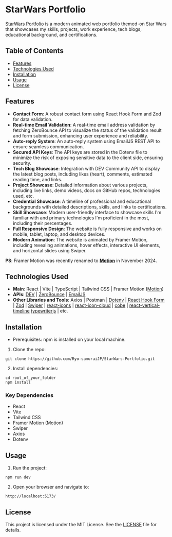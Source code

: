 # StarWars Portfolio
[StarWars Portfolio](https://www.ryoichihomma.me/) is a modern animated web portfolio themed-on Star Wars that showcases my skills, projects, work experience, tech blogs, educational background, and certifications. 

## Table of Contents
- [Features](#features)
- [Technologies Used](#technologies-used)
- [Installation](#installation)
- [Usage](#usage)
- [License](#license)


## Features 
- **Contact Form**: A robust contact form using React Hook Form and Zod for data validation.
- **Real-time Email Validation**: A real-time email address validation by fetching ZeroBounce API to visualize the status of the validation result and form submission, enhancing user experience and reliability.
- **Auto-reply System**: An auto-reply system using EmailJS REST API to ensure seamless communication.
- **Secured API Keys**: The API keys are stored in the Dotenv file to minimize the risk of exposing sensitive data to the client side, ensuring security. 
- **Tech Blog Showcase**: Integration with DEV Community API to display the latest blog posts, including likes (heart), comments, estimated reading time, and links.
- **Project Showcase**: Detailed information about various projects, including live links, demo videos, docs on GitHub repos, technologies used, etc.
- **Credential Showcase**: A timeline of professional and educational backgrounds with detailed descriptions, skills, and links to certifications.
- **Skill Showcase**: Modern user-friendly interface to showcase skills I'm familiar with and primary technologies I'm proficient in the most, including their percentages.
- **Full Responsive Design**: The website is fully responsive and works on mobile, tablet, laptop, and desktop devices.
- **Modern Animation**: The website is animated by Framer Motion, including revealing animations, hover effects, interactive UI elements, and horizontal slides using Swiper. 

**PS**: Framer Motion was recently renamed to [**Motion**](https://motion.dev/blog/framer-motion-is-now-independent-introducing-motion) in November 2024. 

## Technologies Used

- **Main**: React | Vite | TypeScript | Tailwind CSS | Framer Motion ([Motion](https://github.com/motiondivision/motion))
- **APIs**: [DEV](https://dev.to/) | [ZeroBounce](https://www.zerobounce.net/?campaignid=1070376639&groupid=51898694789&adid=357518452232&gad_source=1&gclid=CjwKCAiAgoq7BhBxEiwAVcW0LMdzKjcZ8BMVprGFfN1mfI5fHrDwWLAH0lVsd5-JWTMw6h_i8Yf6eBoCxIsQAvD_BwE) | [EmailJS](https://www.emailjs.com/)
- **Other Libraries and Tools**: Axios | Postman | [Dotenv](https://github.com/motdotla/dotenv) | [React Hook Form](https://github.com/react-hook-form/react-hook-form) | [Zod](https://github.com/colinhacks/zod) |  [Swiper](https://github.com/nolimits4web/swiper) | [react-icons](https://github.com/react-icons/react-icons) | [react-icon-cloud](https://github.com/teaguestockwell/react-icon-cloud) | [cobe](https://github.com/shuding/cobe) | [react-vertical-timeline](https://github.com/stephane-monnot/react-vertical-timeline)  [typewriterjs](https://github.com/tameemsafi/typewriterjs) | etc.

## Installation
- Prerequisites: npm is installed on your local machine.

1. Clone the repo: 
```
git clone https://github.com/Ryo-samuraiJP/StarWars-Portfolio.git
```

2. Install dependencies:
```
cd root_of_your_folder
npm install
```

### Key Dependencies 
- React
- Vite
- Tailwind CSS
- Framer Motion (Motion)
- Swiper
- Axios
- Dotenv

## Usage

1. Run the project:
```
npm run dev
```

2. Open your browser and navigate to:
```
http://localhost:5173/
```

## License
This project is licensed under the MIT License. See the [LICENSE](https://github.com/Ryo-samuraiJP/StarWars-Portfolio?tab=MIT-1-ov-file) file for details.
